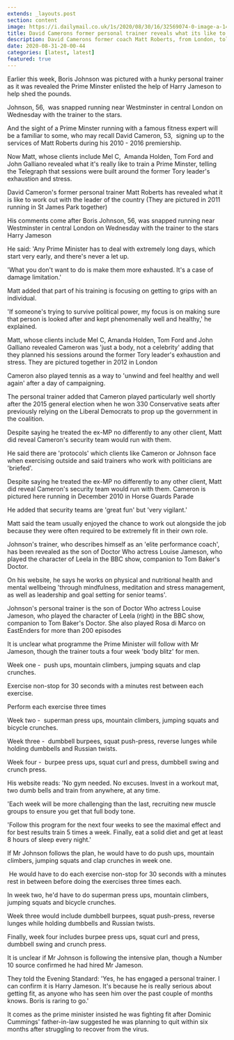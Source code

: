 ```yaml
---
extends: _layouts.post
section: content
image: https://i.dailymail.co.uk/1s/2020/08/30/16/32569074-0-image-a-14_1598800252899.jpg 
title: David Camerons former personal trainer reveals what its like to train a Prime Minster 
description: David Camerons former coach Matt Roberts, from London, told The Telegraph what it takes to train a Prime Minister days after Boris Johnson was snapped with his new trainer Harry Jameson. 
date: 2020-08-31-20-00-44 
categories: [latest, latest] 
featured: true 
--- 
```

Earlier this week, Boris Johnson was pictured with a hunky personal trainer as it was revealed the Prime Minster enlisted the help of Harry Jameson to help shed the pounds.

Johnson, 56,  was snapped running near Westminster in central London on Wednesday with the trainer to the stars.

And the sight of a Prime Minster running with a famous fitness expert will be a familiar to some, who may recall David Cameron, 53,  signing up to the services of Matt Roberts during his 2010 - 2016 premiership. 

Now Matt, whose clients include Mel C,  Amanda Holden, Tom Ford and John Galliano revealed what it's really like to train a Prime Minster, telling the Telegraph that sessions were built around the former Tory leader's exhaustion and stress.   

David Cameron's former personal trainer Matt Roberts has revealed what it is like to work out with the leader of the country (They are pictured in 2011 running in St James Park together)

His comments come after Boris Johnson, 56, was snapped running near Westminster in central London on Wednesday with the trainer to the stars Harry Jameson

He said: 'Any Prime Minister has to deal with extremely long days, which start very early, and there's never a let up. 

'What you don't want to do is make them more exhausted. It's a case of damage limitation.'

Matt added that part of his training is focusing on getting to grips with an individual.

'If someone's trying to survive political power, my focus is on making sure that person is looked after and kept phenomenally well and healthy,' he explained.

Matt, whose clients include Mel C, Amanda Holden, Tom Ford and John Galliano revealed Cameron was 'just a body, not a celebrity' adding that they planned his sessions around the former Tory leader's exhaustion and stress. They are pictured together in 2012 in London

Cameron also played tennis as a way to 'unwind and feel healthy and well again' after a day of campaigning. 

The personal trainer added that Cameron played particularly well shortly after the 2015 general election when he won 330 Conservative seats after previously relying on the Liberal Democrats to prop up the government in the coalition. 

Despite saying he treated the ex-MP no differently to any other client, Matt did reveal Cameron's security team would run with them. 

He said there are 'protocols' which clients like Cameron or Johnson face when exercising outside and said trainers who work with politicians are 'briefed'.

Despite saying he treated the ex-MP no differently to any other client, Matt did reveal Cameron's security team would run with them. Cameron is pictured here running in December 2010 in Horse Guards Parade

He added that security teams are 'great fun' but 'very vigilant.'  

Matt said the team usually enjoyed the chance to work out alongside the job because they were often required to be extremely fit in their own role.   

Johnson's trainer, who describes himself as an 'elite performance coach', has been revealed as the son of Doctor Who actress Louise Jameson, who played the character of Leela in the BBC show, companion to Tom Baker's Doctor. 

On his website, he says he works on physical and nutritional health and mental wellbeing 'through mindfulness, meditation and stress management, as well as leadership and goal setting for senior teams'.  

Johnson's personal trainer is the son of Doctor Who actress Louise Jameson, who played the character of Leela (right) in the BBC show, companion to Tom Baker's Doctor. She also played Rosa di Marco on EastEnders for more than 200 episodes

It is unclear what programme the Prime Minister will follow with Mr Jameson, though the trainer touts a four week 'body blitz' for men. 

Week one -  push ups, mountain climbers, jumping squats and clap crunches. 

Exercise non-stop for 30 seconds with a minutes rest between each exercise. 

Perform each exercise three times 

Week two -  superman press ups, mountain climbers, jumping squats and bicycle crunches.

Week three -  dumbbell burpees, squat push-press, reverse lunges while holding dumbbells and Russian twists.

Week four -  burpee press ups, squat curl and press, dumbbell swing and crunch press.

His website reads: 'No gym needed. No excuses. Invest in a workout mat, two dumb bells and train from anywhere, at any time. 

'Each week will be more challenging than the last, recruiting new muscle groups to ensure you get that full body tone. 

'Follow this program for the next four weeks to see the maximal effect and for best results train 5 times a week. Finally, eat a solid diet and get at least 8 hours of sleep every night.' 

If Mr Johnson follows the plan, he would have to do push ups, mountain climbers, jumping squats and clap crunches in week one.

 He would have to do each exercise non-stop for 30 seconds with a minutes rest in between before doing the exercises three times each. 

In week two, he'd have to do superman press ups, mountain climbers, jumping squats and bicycle crunches. 

Week three would include dumbbell burpees, squat push-press, reverse lunges while holding dumbbells and Russian twists. 

Finally, week four includes burpee press ups, squat curl and press, dumbbell swing and crunch press.

It is unclear if Mr Johnson is following the intensive plan, though a Number 10 source confirmed he had hired Mr Jameson.

They told the Evening Standard: 'Yes, he has engaged a personal trainer. I can confirm it is Harry Jameson. It's because he is really serious about getting fit, as anyone who has seen him over the past couple of months knows. Boris is raring to go.'

It comes as the prime minister insisted he was fighting fit after Dominic Cummings' father-in-law suggested he was planning to quit within six months after struggling to recover from the virus.


